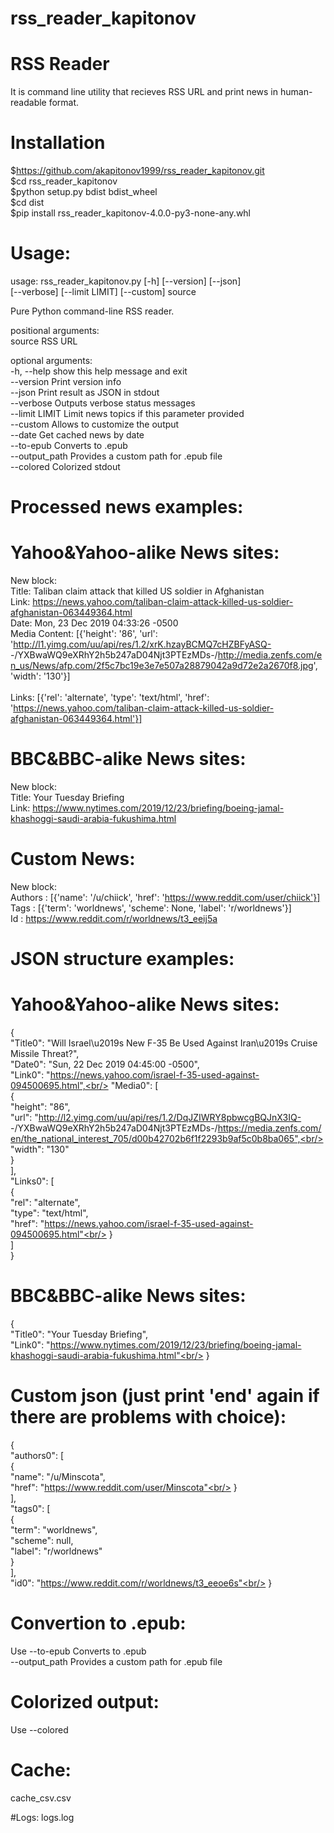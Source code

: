 # rss_reader_kapitonov

# RSS Reader
It is command line utility that recieves RSS URL and print news in human-readable format.<br/>


# Installation
$https://github.com/akapitonov1999/rss_reader_kapitonov.git<br/>
$cd rss_reader_kapitonov<br/>
$python setup.py bdist bdist_wheel<br/>
$cd dist<br/>
$pip install rss_reader_kapitonov-4.0.0-py3-none-any.whl<br/>


# Usage:
usage: rss_reader_kapitonov.py [-h] [--version] [--json]<br/>
    [--verbose] [--limit LIMIT] [--custom] source<br/>

Pure Python command-line RSS reader.<br/>

positional arguments:<br/>
  source         RSS URL<br/>

optional arguments:<br/>
  -h, --help     show this help message and exit<br/>
  --version      Print version info<br/>
  --json         Print result as JSON in stdout<br/>
  --verbose      Outputs verbose status messages<br/>
  --limit LIMIT  Limit news topics if this parameter provided<br/>
  --custom       Allows to customize the output<br/>
  --date         Get cached news by date<br/>
  --to-epub      Converts to .epub<br/>
  --output_path  Provides a custom path for .epub file<br/>
  --colored      Colorized stdout<br/>
  
  # Processed news examples:
  # Yahoo&Yahoo-alike News sites:
  
  New block:<br/>
Title:  Taliban claim attack that killed US soldier in Afghanistan<br/>
Link:  https://news.yahoo.com/taliban-claim-attack-killed-us-soldier-afghanistan-063449364.html<br/>
Date:  Mon, 23 Dec 2019 04:33:26 -0500<br/>
Media Content:  [{'height': '86', 'url': 'http://l1.yimg.com/uu/api/res/1.2/xrK.hzayBCMQ7cHZBFyASQ-<br/>-/YXBwaWQ9eXRhY2h5b247aD04Njt3PTEzMDs-/http://media.zenfs.com/en_us/News/afp.com/2f5c7bc19e3e7e507a28879042a9d72e2a2670f8.jpg', 'width': '130'}]<br/>
<br/>Links:  [{'rel': 'alternate', 'type': 'text/html', 'href': 'https://news.yahoo.com/taliban-claim-attack-killed-us-soldier-afghanistan-063449364.html'}]<br/>
  
  # BBC&BBC-alike News sites:
  
  New block:<br/>
 Title:  Your Tuesday Briefing<br/>
 Link:  https://www.nytimes.com/2019/12/23/briefing/boeing-jamal-khashoggi-saudi-arabia-fukushima.html<br/>
 
 # Custom News:
 
 New block:<br/>
Authors :  [{'name': '/u/chiick', 'href': 'https://www.reddit.com/user/chiick'}]<br/>
Tags :  [{'term': 'worldnews', 'scheme': None, 'label': 'r/worldnews'}]<br/>
Id :  https://www.reddit.com/r/worldnews/t3_eeij5a<br/>
  
  
  # JSON structure examples:
  # Yahoo&Yahoo-alike News sites:
  
  {<br/>
    "Title0": "Will Israel\u2019s New F-35 Be Used Against Iran\u2019s Cruise Missile Threat?",<br/>
    "Date0": "Sun, 22 Dec 2019 04:45:00 -0500",<br/>
    "Link0": "https://news.yahoo.com/israel-f-35-used-against-094500695.html",<br/>
    "Media0": [<br/>
        {<br/>
            "height": "86",<br/>
            "url": "http://l2.yimg.com/uu/api/res/1.2/DqJZIWRY8pbwcgBQJnX3IQ-<br/>-/YXBwaWQ9eXRhY2h5b247aD04Njt3PTEzMDs-/https://media.zenfs.com/en/the_national_interest_705/d00b42702b6f1f2293b9af5c0b8ba065",<br/>
            "width": "130"<br/>
        }<br/>
    ],<br/>
    "Links0": [<br/>
        {<br/>
            "rel": "alternate",<br/>
            "type": "text/html",<br/>
            "href": "https://news.yahoo.com/israel-f-35-used-against-094500695.html"<br/>
        }<br/>
    ]<br/>
}<br/>

# BBC&BBC-alike News sites:

{<br/>
    "Title0": "Your Tuesday Briefing",<br/>
    "Link0": "https://www.nytimes.com/2019/12/23/briefing/boeing-jamal-khashoggi-saudi-arabia-fukushima.html"<br/>
}<br/>

# Custom json (just print 'end' again if there are problems with choice):<br/>

{<br/>
    "authors0": [<br/>
        {<br/>
            "name": "/u/Minscota",<br/>
            "href": "https://www.reddit.com/user/Minscota"<br/>
        }<br/>
    ],<br/>
    "tags0": [<br/>
        {<br/>
            "term": "worldnews",<br/>
            "scheme": null,<br/>
            "label": "r/worldnews"<br/>
        }<br/>
    ],<br/>
    "id0": "https://www.reddit.com/r/worldnews/t3_eeoe6s"<br/>
}<br/>

# Convertion to .epub:<br/>
Use --to-epub      Converts to .epub<br/>
    --output_path  Provides a custom path for .epub file<br/>
  
 # Colorized output:
 Use --colored<br/>
 
 # Cache:
 cache_csv.csv<br/>
 
  #Logs:
 logs.log<br/>
